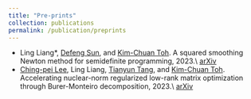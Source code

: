 ```yaml
---
title: "Pre-prints"
collection: publications
permalink: /publication/preprints
---
```


- Ling Liang*, [Defeng Sun](https://www.polyu.edu.hk/ama/profile/dfsun/), and [Kim-Chuan Toh](https://blog.nus.edu.sg/mattohkc/). A squared smoothing Newton method for semidefinite programming, 2023.\ [arXiv](https://arxiv.org/abs/2303.05825)
- [Ching-pei Lee](https://leepei.github.io/), Ling Liang, [Tianyun Tang](https://www.researchgate.net/profile/Tianyun-Tang), and [Kim-Chuan Toh](https://blog.nus.edu.sg/mattohkc/). Accelerating nuclear-norm regularized low-rank matrix optimization through Burer-Monteiro decomposition, 2023.\ [arXiv](https://arxiv.org/abs/2204.14067)